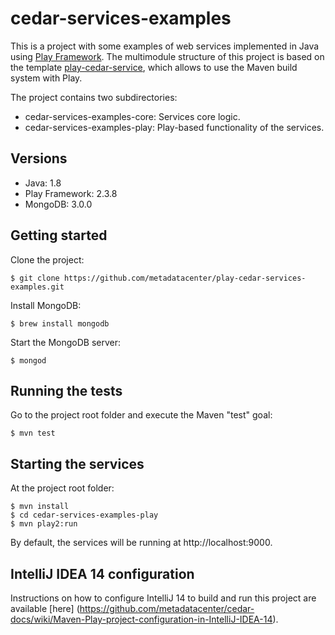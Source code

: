 # cedar-services-examples

This is a project with some examples of web services implemented in Java using [Play Framework](http://www.playframework.com/). The multimodule structure of this project is based on the template [play-cedar-service](https://github.com/metadatacenter/play-cedar-service), which allows to use the Maven build system with Play.

The project contains two subdirectories:
- cedar-services-examples-core: Services core logic. 
- cedar-services-examples-play: Play-based functionality of the services.

## Versions
* Java: 1.8
* Play Framework: 2.3.8
* MongoDB: 3.0.0

## Getting started

Clone the project:

`$ git clone https://github.com/metadatacenter/play-cedar-services-examples.git`

Install MongoDB:

`$ brew install mongodb`

Start the MongoDB server:

`$ mongod`

## Running the tests

Go to the project root folder and execute the Maven "test" goal:

```
$ mvn test
```

## Starting the services

At the project root folder:

```
$ mvn install
$ cd cedar-services-examples-play
$ mvn play2:run
```

By default, the services will be running at http://localhost:9000.

## IntelliJ IDEA 14 configuration

Instructions on how to configure IntelliJ 14 to build and run this project are available [here] (https://github.com/metadatacenter/cedar-docs/wiki/Maven-Play-project-configuration-in-IntelliJ-IDEA-14).
